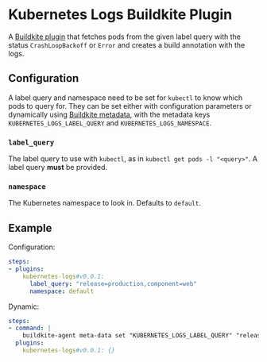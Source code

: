 
# Kubernetes Logs Buildkite Plugin

A [Buildkite plugin](https://buildkite.com/docs/pipelines/plugins) that fetches pods from the given label query with the status `CrashLoopBackoff` or `Error` and creates a build annotation with the logs.


## Configuration

A label query and namespace need to be set for `kubectl` to know which pods to query for. They can be set either with configuration parameters or dynamically using [Buildkite metadata](https://buildkite.com/docs/agent/v3/cli-meta-data), with the metadata keys `KUBERNETES_LOGS_LABEL_QUERY` and `KUBERNETES_LOGS_NAMESPACE`.

### `label_query`
The label query to use with `kubectl`, as in `kubectl get pods -l "<query>"`.
A label query **must** be provided.

### `namespace`
The Kubernetes namespace to look in. Defaults to `default`.


## Example

Configuration:
```yaml
steps:
- plugins:
    kubernetes-logs#v0.0.1:
      label_query: "release=production,component=web"
      namespace: default
```

Dynamic:
```yaml
steps:
- command: |
    buildkite-agent meta-data set "KUBERNETES_LOGS_LABEL_QUERY" "release=production,component=web"
  plugins:
    kubernetes-logs#v0.0.1: {}
```